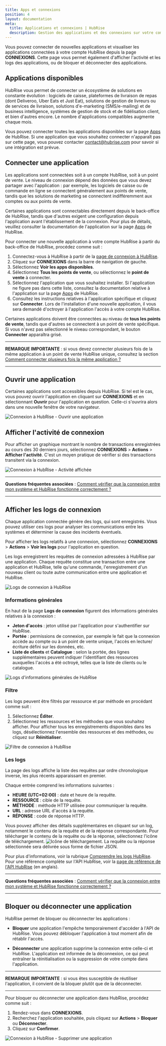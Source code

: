 ```yaml
---
title: Apps et connexions
position: 4
layout: documentation
meta:
  title: Applications et connexions | HubRise
  description: Gestion des applications et des connexions sur votre compte et vos points de vente sur HubRise. Connecter, ouvrir, bloquer ou déconnecter des applications.
---
```


Vous pouvez connecter de nouvelles applications et visualiser les applications connectées à votre compte HubRise depuis la page **CONNEXIONS**. Cette page vous permet également d'afficher l'activité et les logs des applications, ou de bloquer et déconnecter des applications.

## Applications disponibles

HubRise vous permet de connecter un écosystème de solutions en constante évolution : logiciels de caisse, plateformes de livraison de repas (dont Deliveroo, Uber Eats et Just Eat), solutions de gestion de livreurs ou de services de livraison, solutions d'e-marketing (SMS/e-mailing) et de business intelligence, systèmes de gestion de stock et de fidélisation client, et bien d'autres encore. Le nombre d'applications compatibles augmente chaque mois.

Vous pouvez connecter toutes les applications disponibles sur la page [Apps](/apps) de HubRise. Si une application que vous souhaitez connecter n'apparaît pas sur cette page, vous pouvez contacter [contact@hubrise.com](mailto:contact@hubrise.com) pour savoir si une intégration est prévue.

## Connecter une application

Les applications sont connectées soit à un compte HubRise, soit à un point de vente. Le niveau de connexion dépend des données que vous devez partager avec l'application : par exemple, les logiciels de caisse ou de commande en ligne se connectent généralement aux points de vente, tandis que les solutions de marketing se connectent indifféremment aux comptes ou aux points de vente.

Certaines applications sont connectables directement depuis le back-office de HubRise, tandis que d'autres exigent une configuration depuis l'application avant l'établissement de la connexion. Pour plus de détails, veuillez consulter la documentation de l'application sur la page [Apps](/apps) de HubRise.

Pour connecter une nouvelle application à votre compte HubRise à partir du back-office de HubRise, procédez comme suit :

1. Connectez-vous à HubRise à partir de la [page de connexion à HubRise](https://manager.hubrise.com/login?locale=fr-FR).
1. Cliquez sur **CONNEXIONS** dans la barre de navigation de gauche.
1. Sélectionnez **Voir les apps disponibles**.
1. Sélectionnez **Tous les points de vente**, ou sélectionnez le **point de vente** à connecter.
1. Sélectionnez l'application que vous souhaitez installer. Si l'application ne figure pas dans cette liste, consultez la documentation relative à l'application sur la page [Apps](/apps) de HubRise.
1. Consultez les instructions relatives à l'application spécifique et cliquez sur **Connecter**. Lors de l'installation d'une nouvelle application, il vous sera demandé d'octroyer à l'application l'accès à votre compte HubRise.

Certaines applications doivent être connectées au niveau de **tous les points de vente**, tandis que d'autres se connectent à un point de vente spécifique. Si vous n'avez pas sélectionné le niveau correspondant, le bouton **Connecter** apparaîtra grisé.

---

**REMARQUE IMPORTANTE** : si vous devez connecter plusieurs fois de la même application à un point de vente HubRise unique, consultez la section [Comment connecter plusieurs fois la même application ?](/docs/faqs/connecter-plusieurs-fois-la-meme-application/)

---

## Ouvrir une application

Certaines applications sont accessibles depuis HubRise. Si tel est le cas, vous pouvez ouvrir l'application en cliquant sur **CONNEXIONS** et en sélectionnant **Ouvrir** pour l'application en question. Celle-ci s'ouvrira alors dans une nouvelle fenêtre de votre navigateur.

![Connexion à HubRise - Ouvrir une application](../images/011-fr-2x-connections-open-app.png)

## Afficher l'activité de connexion

Pour afficher un graphique montrant le nombre de transactions enregistrées au cours des 30 derniers jours, sélectionnez **CONNEXIONS** > **Actions** > **Afficher l'activité**. C'est un moyen pratique de vérifier si des transactions transitent via la connexion.

![Connexion à HubRise - Activité affichée](../images/080-fr-connection-activity.png)

---

**Questions fréquentes associées** : [Comment vérifier que la connexion entre mon système et HubRise fonctionne correctement ?](/docs/faqs/verifier-connexion-entre-mon-systeme-et-hubrise/)

---

## Afficher les logs de connexion

Chaque application connectée génère des logs, qui sont enregistrés. Vous pouvez utiliser ces logs pour analyser les communications entre les systèmes et déterminer la cause des incidents éventuels.

Pour afficher les logs relatifs à une connexion, sélectionnez **CONNEXIONS** > **Actions** > **Voir les logs** pour l'application en question.

Les logs enregistrent les requêtes de connexion adressées à HubRise par une application. Chaque requête constitue une transaction entre une application et HubRise, telle qu'une commande, l'enregistrement d'un nouveau client ou toute autre communication entre une application et HubRise.

![Logs de connexion à HubRise](../images/050-fr-2x-connection-logs.png)

### Informations générales

En haut de la page **Logs de connexion** figurent des informations générales relatives à la connexion :

- **Jeton d'accès** : jeton utilisé par l'application pour s'authentifier sur HubRise.
- **Portée** : permissions de connexion, par exemple le fait que la connexion accède au compte ou à un point de vente unique, l'accès en lecture/écriture défini sur les données, etc.
- **Liste de clients** et **Catalogue** : selon la portée, des lignes supplémentaires peuvent indiquer l'identifiant des ressources auxquelles l'accès a été octroyé, telles que la liste de clients ou le catalogue.

![Logs d'informations générales de HubRise](../images/051-fr-2x-general-information-logs.png)

### Filtre

Les logs peuvent être filtrés par ressource et par méthode en procédant comme suit :

1. Sélectionnez **Éditer**.
1. Sélectionnez les ressources et les méthodes que vous souhaitez afficher. Pour afficher tous les enregistrements disponibles dans les logs, désélectionnez l'ensemble des ressources et des méthodes, ou cliquez sur **Réinitialiser**.

![Filtre de connexion à HubRise](../images/052-fr-2x-filter-logs.png)

### Les logs

La page des logs affiche la liste des requêtes par ordre chronologique inverse, les plus récents apparaissant en premier.

Chaque entrée comprend les informations suivantes :

- **HEURE (UTC+02:00)** : date et heure de la requête.
- **RESSOURCE** : cible de la requête.
- **MÉTHODE** : méthode HTTP utilisée pour communiquer la requête.
- **URL** : adresse URL d'accès à la requête.
- **RÉPONSE** : code de réponse HTTP.

Vous pouvez afficher des détails supplémentaires en cliquant sur un log, notamment le contenu de la requête et de la réponse correspondante. Pour télécharger le contenu de la requête ou de la réponse, sélectionnez l'icône de téléchargement. <InlineImage width="15" height="14">![Icône de téléchargement](../images/058-download.png)</InlineImage>. La requête ou la réponse sélectionnée sera délivrée sous forme de fichier JSON.

Pour plus d'informations, voir la rubrique [Comprendre les logs HubRise](/docs/hubrise-logs). Pour une référence complète sur l'API HubRise, voir la [page de référence de l'API HubRise](/developers/api/general-concepts) (en anglais).

---

**Questions fréquentes associées** : [Comment vérifier que la connexion entre mon système et HubRise fonctionne correctement ?](/docs/faqs/verifier-connexion-entre-mon-systeme-et-hubrise/)

---

## Bloquer ou déconnecter une application

HubRise permet de bloquer ou déconnecter les applications :

- **Bloquer** une application l'empêche temporairement d'accéder à l'API de HubRise. Vous pouvez débloquer l'application à tout moment afin de rétablir l'accès.

- **Déconnecter** une application supprime la connexion entre celle-ci et HubRise. L'application est informée de la déconnexion, ce qui peut entraîner la réinitialisation ou la suppression de votre compte dans l'application.

---

**REMARQUE IMPORTANTE** : si vous êtes susceptible de réutiliser l'application, il convient de la bloquer plutôt que de la déconnecter.

---

Pour bloquer ou déconnecter une application dans HubRise, procédez comme suit :

1. Rendez-vous dans **CONNEXIONS**.
2. Recherchez l'application souhaitée, puis cliquez sur **Actions** > **Bloquer** ou **Déconnecter**.
3. Cliquez sur **Confirmer**.

![Connexion à HubRise - Supprimer une application](../images/014-fr-2x-connections-disconnect-app.png)
